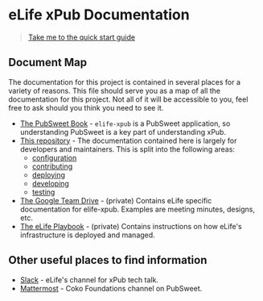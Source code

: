 # eLife xPub Documentation

> [Take me to the quick start guide](developing/quick-start.md)

## Document Map

The documentation for this project is contained in several places for a variety of reasons. This file should serve you as a map of all the documentation for this project. Not all of it will be accessible to you, feel free to ask should you think you need to see it.

- [The PubSweet Book](https://coko.foundation/books/) - `elife-xpub` is a PubSweet application, so understanding PubSweet is a key part of understanding xPub.
- [This repository](https://github.com/elifesciences/elife-xpub/tree/develop/docs) - The documentation contained here is largely for developers and maintainers. This is split into the following areas:
  - [configuration](configuration/README.md)
  - [contributing](contributing/README.md)
  - [deploying](deploying/README.md)
  - [developing](developing/README.md)
  - [testing](testing/README.md)
- [The Google Team Drive](https://drive.google.com/drive/u/1/folders/0AEm6kMnhR8w1Uk9PVA) - (private) Contains eLife specific documentation for elife-xpub. Examples are meeting minutes, designs, etc.
- [The eLife Playbook](https://github.com/elifesciences/continuum-playbook) - (private) Contains instructions on how eLife's infrastructure is deployed and managed.

## Other useful places to find information

- [Slack](https://elifesciences.slack.com/messages/C6LKMFK5Z/convo/C025LBBR4-1535450830.000100/) - eLife's channel for xPub tech talk.
- [Mattermost](https://mattermost.coko.foundation/coko/channels/pubsweet) - Coko Foundations channel on PubSweet.
